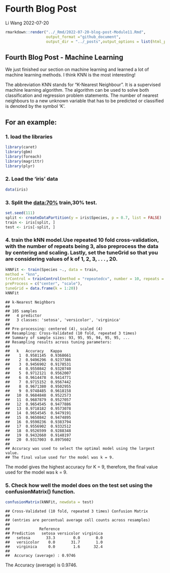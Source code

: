 Fourth Blog Post
================
Li Wang
2022-07-20

``` r
rmarkdown::render("../_Rmd/2022-07-20-blog-post-Module11.Rmd", 
                  output_format ="github_document",
                  output_dir = "../_posts",output_options = list(html_preview= FALSE))
```

## Fourth Blog Post - Machine Learning

We just finished our section on machine learning and learned a lot of
machine learning methods. I think KNN is the most interesting\!

The abbreviation KNN stands for “K-Nearest Neighbour”. It is a
supervised machine learning algorithm. The algorithm can be used to
solve both classification and regression problem statements. The number
of nearest neighbours to a new unknown variable that has to be predicted
or classified is denoted by the symbol ‘K’.

## For an example:

### 1\. load the libraries

``` r
library(caret)
library(gbm)
library(foreach)
library(magrittr)
library(plyr)
```

### 2\. Load the ‘iris’ data

``` r
data(iris)
```

### 3\. Split the <data:70%> train,30% test.

``` r
set.seed(111)
split <- createDataPartition(y = iris$Species, p = 0.7, list = FALSE)
train <- iris[split, ]
test <- iris[-split, ]
```

### 4\. train the kNN model.Use repeated 10 fold cross-validation, with the number of repeats being 3, also preprocess the data by centering and scaling. Lastly, set the tuneGrid so that you are considering values of k of 1, 2, 3, . . . , 20.

``` r
kNNFit <- train(Species ~., data = train,
method = "knn",
trControl = trainControl(method = "repeatedcv", number = 10, repeats = 3),
preProcess = c("center", "scale"),
tuneGrid = data.frame(k = 1:20))
kNNFit
```

    ## k-Nearest Neighbors 
    ## 
    ## 105 samples
    ##   4 predictor
    ##   3 classes: 'setosa', 'versicolor', 'virginica' 
    ## 
    ## Pre-processing: centered (4), scaled (4) 
    ## Resampling: Cross-Validated (10 fold, repeated 3 times) 
    ## Summary of sample sizes: 93, 95, 95, 94, 95, 95, ... 
    ## Resampling results across tuning parameters:
    ## 
    ##   k   Accuracy   Kappa    
    ##    1  0.9581145  0.9368661
    ##    2  0.9496296  0.9237386
    ##    3  0.9456902  0.9178531
    ##    4  0.9550842  0.9320740
    ##    5  0.9712121  0.9562007
    ##    6  0.9614478  0.9414771
    ##    7  0.9715152  0.9567442
    ##    8  0.9671380  0.9502955
    ##    9  0.9748485  0.9618158
    ##   10  0.9684848  0.9522573
    ##   11  0.9687879  0.9527057
    ##   12  0.9654545  0.9477886
    ##   13  0.9718182  0.9573078
    ##   14  0.9654545  0.9479191
    ##   15  0.9650842  0.9474895
    ##   16  0.9590236  0.9383794
    ##   17  0.9556902  0.9332512
    ##   18  0.9526599  0.9288348
    ##   19  0.9432660  0.9148197
    ##   20  0.9317003  0.8975602
    ## 
    ## Accuracy was used to select the optimal model using the largest value.
    ## The final value used for the model was k = 9.

The model gives the highest accuracy for K = 9, therefore, the final
value used for the model was k = 9.

### 5\. Check how well the model does on the test set using the confusionMatrix() function.

``` r
confusionMatrix(kNNFit, newdata = test)
```

    ## Cross-Validated (10 fold, repeated 3 times) Confusion Matrix 
    ## 
    ## (entries are percentual average cell counts across resamples)
    ##  
    ##             Reference
    ## Prediction   setosa versicolor virginica
    ##   setosa       33.3        0.0       0.0
    ##   versicolor    0.0       31.7       1.0
    ##   virginica     0.0        1.6      32.4
    ##                             
    ##  Accuracy (average) : 0.9746

The Accuracy (average) is 0.9746.
